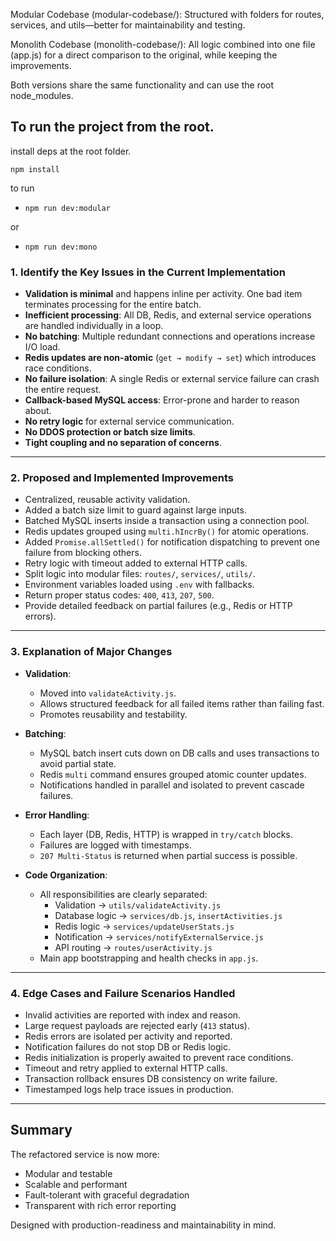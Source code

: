 Modular Codebase (modular-codebase/): Structured with folders for routes, services, and utils—better for maintainability and testing.

Monolith Codebase (monolith-codebase/): All logic combined into one file (app.js) for a direct comparison to the original, while keeping the improvements.

Both versions share the same functionality and can use the root node_modules.

## To run the project from the root.
 install deps at the root folder.
 
 `npm install`
 
 to run
- `npm run dev:modular`

 or
- `npm run dev:mono`


### 1. Identify the Key Issues in the Current Implementation

- **Validation is minimal** and happens inline per activity. One bad item terminates processing for the entire batch.
- **Inefficient processing**: All DB, Redis, and external service operations are handled individually in a loop.
- **No batching**: Multiple redundant connections and operations increase I/O load.
- **Redis updates are non-atomic** (`get → modify → set`) which introduces race conditions.
- **No failure isolation**: A single Redis or external service failure can crash the entire request.
- **Callback-based MySQL access**: Error-prone and harder to reason about.
- **No retry logic** for external service communication.
- **No DDOS protection or batch size limits**.
- **Tight coupling and no separation of concerns**.

---

### 2. Proposed and Implemented Improvements

- Centralized, reusable activity validation.
- Added a batch size limit to guard against large inputs.
- Batched MySQL inserts inside a transaction using a connection pool.
- Redis updates grouped using `multi.hIncrBy()` for atomic operations.
- Added `Promise.allSettled()` for notification dispatching to prevent one failure from blocking others.
- Retry logic with timeout added to external HTTP calls.
- Split logic into modular files: `routes/`, `services/`, `utils/`.
- Environment variables loaded using `.env` with fallbacks.
- Return proper status codes: `400`, `413`, `207`, `500`.
- Provide detailed feedback on partial failures (e.g., Redis or HTTP errors).

---

### 3. Explanation of Major Changes

- **Validation**:
  - Moved into `validateActivity.js`.
  - Allows structured feedback for all failed items rather than failing fast.
  - Promotes reusability and testability.

- **Batching**:
  - MySQL batch insert cuts down on DB calls and uses transactions to avoid partial state.
  - Redis `multi` command ensures grouped atomic counter updates.
  - Notifications handled in parallel and isolated to prevent cascade failures.

- **Error Handling**:
  - Each layer (DB, Redis, HTTP) is wrapped in `try/catch` blocks.
  - Failures are logged with timestamps.
  - `207 Multi-Status` is returned when partial success is possible.

- **Code Organization**:
  - All responsibilities are clearly separated:
    - Validation → `utils/validateActivity.js`
    - Database logic → `services/db.js`, `insertActivities.js`
    - Redis logic → `services/updateUserStats.js`
    - Notification → `services/notifyExternalService.js`
    - API routing → `routes/userActivity.js`
  - Main app bootstrapping and health checks in `app.js`.

---

### 4. Edge Cases and Failure Scenarios Handled

- Invalid activities are reported with index and reason.
- Large request payloads are rejected early (`413` status).
- Redis errors are isolated per activity and reported.
- Notification failures do not stop DB or Redis logic.
- Redis initialization is properly awaited to prevent race conditions.
- Timeout and retry applied to external HTTP calls.
- Transaction rollback ensures DB consistency on write failure.
- Timestamped logs help trace issues in production.

---

## Summary

The refactored service is now more:

- Modular and testable
- Scalable and performant
- Fault-tolerant with graceful degradation
- Transparent with rich error reporting

Designed with production-readiness and maintainability in mind.

